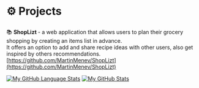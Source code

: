 # <p id="features"> ⚙️  Projects</p>


📚 <strong> ShopLizt </strong> - a web application that allows users to plan their grocery shopping by creating an items list in advance. <br>
  It offers an option to add and share recipe ideas with other users, also get inspired by others recommendations. <br>
      [https://github.com/MartinMenev/ShopLizt](https://github.com/MartinMenev/ShopLizt)


[![My GitHub Language Stats](https://github-readme-stats.vercel.app/api/top-langs/?username=MartinMenev&langs_count=5&theme=grey)]()
[![My GitHub Stats](https://github-readme-stats.vercel.app/api/?username=MartinMenev&count_private=true&theme=grey&showicons=true)]()

